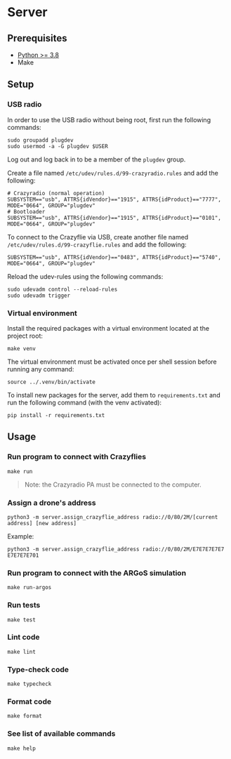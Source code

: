 # Server

## Prerequisites

- [Python >= 3.8](https://www.python.org/downloads/)
- Make

## Setup

### USB radio

In order to use the USB radio without being root, first run the following commands:
```
sudo groupadd plugdev
sudo usermod -a -G plugdev $USER
```

Log out and log back in to be a member of the `plugdev` group.

Create a file named `/etc/udev/rules.d/99-crazyradio.rules` and add the following:
```
# Crazyradio (normal operation)
SUBSYSTEM=="usb", ATTRS{idVendor}=="1915", ATTRS{idProduct}=="7777", MODE="0664", GROUP="plugdev"
# Bootloader
SUBSYSTEM=="usb", ATTRS{idVendor}=="1915", ATTRS{idProduct}=="0101", MODE="0664", GROUP="plugdev"
```

To connect to the Crazyflie via USB, create another file named `/etc/udev/rules.d/99-crazyflie.rules` and add the following:
```
SUBSYSTEM=="usb", ATTRS{idVendor}=="0483", ATTRS{idProduct}=="5740", MODE="0664", GROUP="plugdev"
```

Reload the udev-rules using the following commands:
```
sudo udevadm control --reload-rules
sudo udevadm trigger
```

### Virtual environment

Install the required packages with a virtual environment located at the project root:
```
make venv
```

The virtual environment must be activated once per shell session before running any command:
```
source ../.venv/bin/activate
```

To install new packages for the server, add them to `requirements.txt` and run the following command (with the venv activated):
```
pip install -r requirements.txt
```

## Usage

### Run program to connect with Crazyflies
```
make run
```

> Note: the Crazyradio PA must be connected to the computer.

### Assign a drone's address
```
python3 -m server.assign_crazyflie_address radio://0/80/2M/[current address] [new address]
```

Example:
```
python3 -m server.assign_crazyflie_address radio://0/80/2M/E7E7E7E7E7 E7E7E7E701
```

### Run program to connect with the ARGoS simulation
```
make run-argos
```

### Run tests
```
make test
```

### Lint code
```
make lint
```

### Type-check code
```
make typecheck
```

### Format code
```
make format
```

### See list of available commands
```
make help
```
